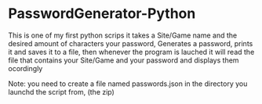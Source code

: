 # PasswordGenerator-Python

This is one of my first python scrips
it takes a Site/Game name and the desired amount of characters your password, Generates a password, prints it
and saves it to a file, then whenever the program is lauched
it will read the file that contains your Site/Game and your password and displays them ocordingly

Note: you need to create a file named passwords.json in the directory you launchd the script from, (the zip)
